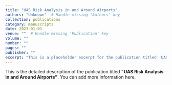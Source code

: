 ```yaml
---
title: "UAS Risk Analysis in and Around Airports"
authors: "Unknown"  # Handle missing 'Authors' key
collection: publications
category: manuscripts
date: 2023-01-01
venue: ""  # Handle missing 'Publication' key
volume: ""
number: ""
pages: ""
publisher: ""
excerpt: "This is a placeholder excerpt for the publication titled 'UAS Risk Analysis in and Around Airports'."
---
```


This is the detailed description of the publication titled **"UAS Risk Analysis in and Around Airports"**. You can add more information here.
